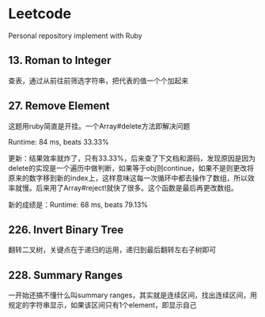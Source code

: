 # Leetcode
Personal repository implement with Ruby

## 13. Roman to Integer
查表，通过从前往前筛选字符串，把代表的值一个个加起来

## 27. Remove Element
这题用ruby简直是开挂。一个Array#delete方法即解决问题

Runtime: 84 ms, beats 33.33%

更新：结果效率就炸了，只有33.33%，后来查了下文档和源码，发现原因是因为delete的实现是一个遍历中做判断，如果等于obj则continue，如果不是则更改将原来的数字移到新的index上，这样意味这每一次循环中都去操作了数组，所以效率就慢。后来用了Array#reject!就快了很多。这个函数是最后再更改数组。

新的成绩是：Runtime: 68 ms, beats 79.13%

## 226. Invert Binary Tree
翻转二叉树，关键点在于递归的运用，递归到最后翻转左右子树即可

## 228. Summary Ranges
一开始还搞不懂什么叫summary ranges，其实就是连续区间，找出连续区间，用规定的字符串显示，如果该区间只有1个element，即显示自己
